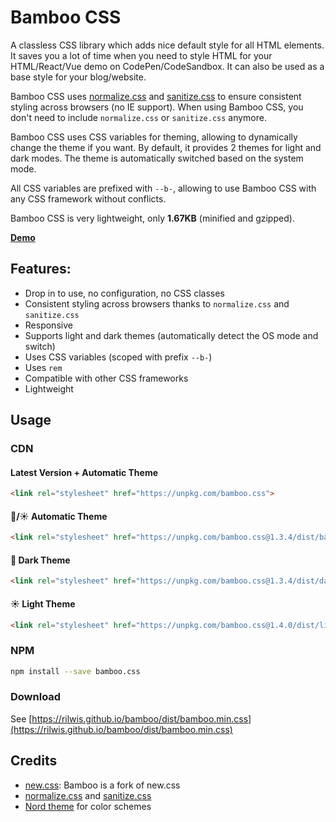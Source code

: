 # Bamboo CSS

A classless CSS library which adds nice default style for all HTML elements. It saves you a lot of time when you need to style HTML for your HTML/React/Vue demo on CodePen/CodeSandbox. It can also be used as a base style for your blog/website.

Bamboo CSS uses [normalize.css](https://github.com/necolas/normalize.css/) and [sanitize.css](https://github.com/csstools/sanitize.css) to ensure consistent styling across browsers (no IE support). When using Bamboo CSS, you don't need to include `normalize.css` or `sanitize.css` anymore.

Bamboo CSS uses CSS variables for theming, allowing to dynamically change the theme if you want. By default, it provides 2 themes for light and dark modes. The theme is automatically switched based on the system mode.

All CSS variables are prefixed with `--b-`, allowing to use Bamboo CSS with any CSS framework without conflicts.

Bamboo CSS is very lightweight, only **1.67KB** (minified and gzipped).

**[Demo](https://rilwis.github.io/bamboo/demo/)**

## Features:

- Drop in to use, no configuration, no CSS classes
- Consistent styling across browsers thanks to `normalize.css` and `sanitize.css`
- Responsive
- Supports light and dark themes (automatically detect the OS mode and switch)
- Uses CSS variables (scoped with prefix `--b-`)
- Uses `rem`
- Compatible with other CSS frameworks
- Lightweight

## Usage

### CDN

#### Latest Version + Automatic Theme

```html
<link rel="stylesheet" href="https://unpkg.com/bamboo.css">
```

#### 🌙/☀ Automatic Theme

```html
<link rel="stylesheet" href="https://unpkg.com/bamboo.css@1.3.4/dist/bamboo.min.css">
```

#### 🌙 Dark Theme

```html
<link rel="stylesheet" href="https://unpkg.com/bamboo.css@1.3.4/dist/dark.min.css">
```

#### ☀ Light Theme

```html
<link rel="stylesheet" href="https://unpkg.com/bamboo.css@1.4.0/dist/light.min.css">
```

### NPM

```bash
npm install --save bamboo.css
```

### Download

See [https://rilwis.github.io/bamboo/dist/bamboo.min.css](https://rilwis.github.io/bamboo/dist/bamboo.min.css)

## Credits
- [new.css](https://github.com/xz/new.css): Bamboo is a fork of new.css
- [normalize.css](https://github.com/necolas/normalize.css/) and [sanitize.css](https://github.com/csstools/sanitize.css)
- [Nord theme](https://www.nordtheme.com) for color schemes